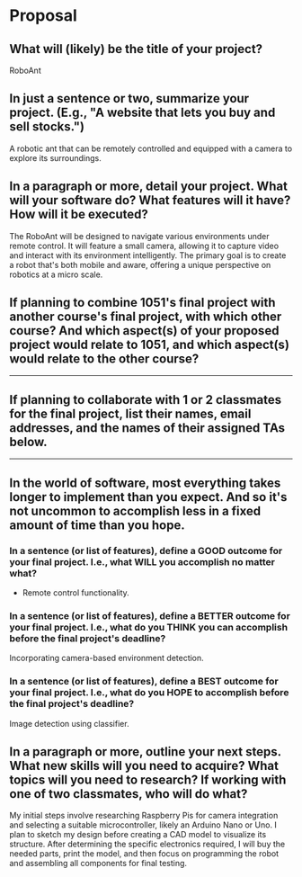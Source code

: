 # Proposal

## What will (likely) be the title of your project?

RoboAnt

## In just a sentence or two, summarize your project. (E.g., "A website that lets you buy and sell stocks.")

A robotic ant that can be remotely controlled and equipped with a camera to explore its surroundings.

## In a paragraph or more, detail your project. What will your software do? What features will it have? How will it be executed?

The RoboAnt will be designed to navigate various environments under remote control. It will feature a small camera, allowing it to capture video and interact with its environment intelligently. The primary goal is to create a robot that's both mobile and aware, offering a unique perspective on robotics at a micro scale.


## If planning to combine 1051's final project with another course's final project, with which other course? And which aspect(s) of your proposed project would relate to 1051, and which aspect(s) would relate to the other course?

---

## If planning to collaborate with 1 or 2 classmates for the final project, list their names, email addresses, and the names of their assigned TAs below.

---

## In the world of software, most everything takes longer to implement than you expect. And so it's not uncommon to accomplish less in a fixed amount of time than you hope.

### In a sentence (or list of features), define a GOOD outcome for your final project. I.e., what WILL you accomplish no matter what?

- Remote control functionality.

### In a sentence (or list of features), define a BETTER outcome for your final project. I.e., what do you THINK you can accomplish before the final project's deadline?

Incorporating camera-based environment detection.

### In a sentence (or list of features), define a BEST outcome for your final project. I.e., what do you HOPE to accomplish before the final project's deadline?

Image detection using classifier.

## In a paragraph or more, outline your next steps. What new skills will you need to acquire? What topics will you need to research? If working with one of two classmates, who will do what?

My initial steps involve researching Raspberry Pis for camera integration and selecting a suitable microcontroller, likely an Arduino Nano or Uno. I plan to sketch my design before creating a CAD model to visualize its structure. After determining the specific electronics required, I will buy the needed parts, print the model, and then focus on programming the robot and assembling all components for final testing.






